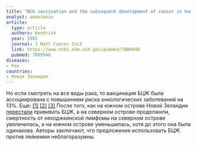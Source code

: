 ```yaml
---
title: "BCG vaccination and the subsequent development of cancer in humans"
analyst: amantonio
article:
  type: article
  authors: Kendrick
  year: 1981
  journal: J Natl Cancer Inst
  link: https://www.ncbi.nlm.nih.gov/pubmed/7009946
  pubmed: 7009946
diseases:
- Рак
countries:
- Новая Зеландия
---
```


Но если смотреть на все виды рака, то вакцинация БЦЖ была ассоциирована с повышениям риска онкологических заболеваний на 13%. Еще: [[1]](https://www.ncbi.nlm.nih.gov/pubmed/1173247) [[2]](https://www.ncbi.nlm.nih.gov/pubmed/344899) [[3]](http://www.tuberculosisjournal.com/article/0041-3879(91)90059-2/fulltext)
После того, как на южном острове Новой Зеландии [перестали](https://www.ncbi.nlm.nih.gov/pubmed/624598) прививать БЦЖ, а на северном острове продолжили, смертность от неходжкинской лимфомы на северном острове увеличилась, а на южном острове уменьшилась, хотя до этого она была одинакова. Авторы заключают, что предложения использовать БЦЖ против лейкемии неблагоразумны.
